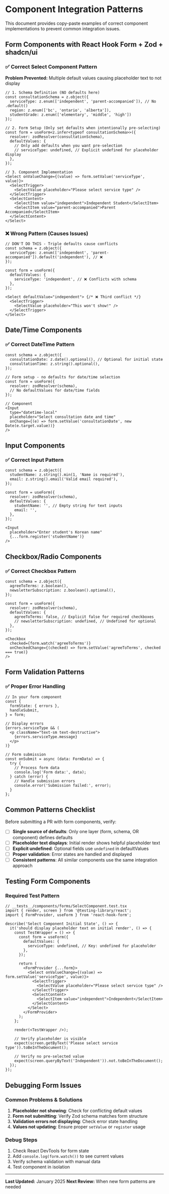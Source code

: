 # Component Integration Patterns

This document provides copy-paste examples of correct component implementations to prevent common integration issues.

## Form Components with React Hook Form + Zod + shadcn/ui

### ✅ Correct Select Component Pattern

**Problem Prevented:** Multiple default values causing placeholder text to not display

```tsx
// 1. Schema Definition (NO defaults here)
const consultationSchema = z.object({
  serviceType: z.enum(['independent', 'parent-accompanied']), // No .default()
  region: z.enum(['bc', 'ontario', 'alberta']),
  studentGrade: z.enum(['elementary', 'middle', 'high'])
});

// 2. Form Setup (Only set defaults when intentionally pre-selecting)
const form = useForm<z.infer<typeof consultationSchema>>({
  resolver: zodResolver(consultationSchema),
  defaultValues: {
    // Only add defaults when you want pre-selection
    // serviceType: undefined, // Explicit undefined for placeholder display
  },
});

// 3. Component Implementation
<Select onValueChange={(value) => form.setValue('serviceType', value)}>
  <SelectTrigger>
    <SelectValue placeholder="Please select service type" />
  </SelectTrigger>
  <SelectContent>
    <SelectItem value="independent">Independent Student</SelectItem>
    <SelectItem value="parent-accompanied">Parent Accompanied</SelectItem>
  </SelectContent>
</Select>
```

### ❌ Wrong Pattern (Causes Issues)

```tsx
// DON'T DO THIS - Triple defaults cause conflicts
const schema = z.object({
  serviceType: z.enum(['independent', 'parent-accompanied']).default('independent'), // ❌
});

const form = useForm({
  defaultValues: {
    serviceType: 'independent', // ❌ Conflicts with schema
  },
});

<Select defaultValue="independent"> {/* ❌ Third conflict */}
  <SelectTrigger>
    <SelectValue placeholder="This won't show!" />
  </SelectTrigger>
</Select>
```

## Date/Time Components

### ✅ Correct DateTime Pattern

```tsx
const schema = z.object({
  consultationDate: z.date().optional(), // Optional for initial state
  consultationTime: z.string().optional(),
});

// Form setup - no defaults for date/time selection
const form = useForm({
  resolver: zodResolver(schema),
  // No defaultValues for date/time fields
});

// Component
<Input
  type="datetime-local"
  placeholder="Select consultation date and time"
  onChange={(e) => form.setValue('consultationDate', new Date(e.target.value))}
/>
```

## Input Components

### ✅ Correct Input Pattern

```tsx
const schema = z.object({
  studentName: z.string().min(1, 'Name is required'),
  email: z.string().email('Valid email required'),
});

const form = useForm({
  resolver: zodResolver(schema),
  defaultValues: {
    studentName: '', // Empty string for text inputs
    email: '',
  },
});

<Input
  placeholder="Enter student's Korean name"
  {...form.register('studentName')}
/>
```

## Checkbox/Radio Components

### ✅ Correct Checkbox Pattern

```tsx
const schema = z.object({
  agreeToTerms: z.boolean(),
  newsletterSubscription: z.boolean().optional(),
});

const form = useForm({
  resolver: zodResolver(schema),
  defaultValues: {
    agreeToTerms: false, // Explicit false for required checkboxes
    // newsletterSubscription: undefined, // Undefined for optional
  },
});

<Checkbox
  checked={form.watch('agreeToTerms')}
  onCheckedChange={(checked) => form.setValue('agreeToTerms', checked === true)}
/>
```

## Form Validation Patterns

### ✅ Proper Error Handling

```tsx
// In your form component
const {
  formState: { errors },
  handleSubmit,
} = form;

// Display errors
{errors.serviceType && (
  <p className="text-sm text-destructive">
    {errors.serviceType.message}
  </p>
)}

// Form submission
const onSubmit = async (data: FormData) => {
  try {
    // Process form data
    console.log('Form data:', data);
  } catch (error) {
    // Handle submission errors
    console.error('Submission failed:', error);
  }
};
```

## Common Patterns Checklist

Before submitting a PR with form components, verify:

- [ ] **Single source of defaults**: Only one layer (form, schema, OR component) defines defaults
- [ ] **Placeholder text displays**: Initial render shows helpful placeholder text
- [ ] **Explicit undefined**: Optional fields use `undefined` in defaultValues
- [ ] **Proper validation**: Error states are handled and displayed
- [ ] **Consistent patterns**: All similar components use the same integration approach

## Testing Form Components

### Required Test Pattern

```tsx
// __tests__/components/forms/SelectComponent.test.tsx
import { render, screen } from '@testing-library/react';
import { FormProvider, useForm } from 'react-hook-form';

describe('Select Component Initial State', () => {
  it('should display placeholder text on initial render', () => {
    const TestWrapper = () => {
      const form = useForm({
        defaultValues: {
          serviceType: undefined, // Key: undefined for placeholder
        },
      });

      return (
        <FormProvider {...form}>
          <Select onValueChange={(value) => form.setValue('serviceType', value)}>
            <SelectTrigger>
              <SelectValue placeholder="Please select service type" />
            </SelectTrigger>
            <SelectContent>
              <SelectItem value="independent">Independent</SelectItem>
            </SelectContent>
          </Select>
        </FormProvider>
      );
    };

    render(<TestWrapper />);
    
    // Verify placeholder is visible
    expect(screen.getByText('Please select service type')).toBeInTheDocument();
    
    // Verify no pre-selected value
    expect(screen.queryByText('Independent')).not.toBeInTheDocument();
  });
});
```

## Debugging Form Issues

### Common Problems & Solutions

1. **Placeholder not showing**: Check for conflicting default values
2. **Form not submitting**: Verify Zod schema matches form structure
3. **Validation errors not displaying**: Check error state handling
4. **Values not updating**: Ensure proper `setValue` or `register` usage

### Debug Steps

1. Check React DevTools for form state
2. Add `console.log(form.watch())` to see current values
3. Verify schema validation with manual data
4. Test component in isolation

---

**Last Updated:** January 2025
**Next Review:** When new form patterns are needed